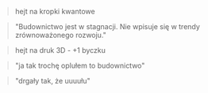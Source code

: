 > hejt na kropki kwantowe

> "Budownictwo jest w stagnacji. Nie wpisuje się w trendy zrównoważonego rozwoju."

> hejt na druk 3D - +1 byczku

> "ja tak trochę oplułem to budownictwo"

> "drgały tak, że uuuułu"



